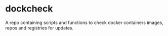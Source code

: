 # dockcheck
A repo containing scripts and functions to check docker containers images, repos and registries for updates.
